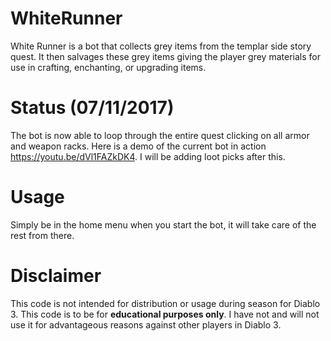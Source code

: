 # WhiteRunner
White Runner is a bot that collects grey items from the templar side story quest. It then salvages these grey items giving the player grey materials for use in crafting, enchanting, or upgrading items.

# Status (07/11/2017)
The bot is now able to loop through the entire quest clicking on all armor and weapon racks. Here is a demo of the current bot in action <https://youtu.be/dVl1FAZkDK4>. I will be adding loot picks after this.

# Usage
Simply be in the home menu when you start the bot, it will take care of the rest from there.

# Disclaimer
This code is not intended for distribution or usage during season for Diablo 3. This code is to be for **educational purposes only**. I have not and will not use it for advantageous reasons against other players in Diablo 3.
